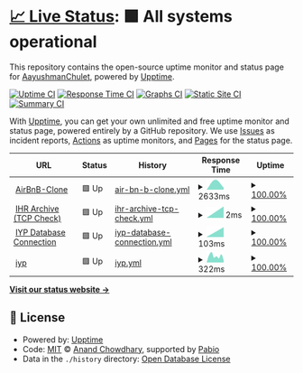 # [📈 Live Status](https://AayushmanChulet.github.io/upptime): <!--live status--> **🟩 All systems operational**

This repository contains the open-source uptime monitor and status page for [AayushmanChulet](https://AayushmanChulet.github.io/upptime), powered by [Upptime](https://github.com/upptime/upptime).

[![Uptime CI](https://github.com/AayushmanChulet/upptime/workflows/Uptime%20CI/badge.svg)](https://github.com/AayushmanChulet/upptime/actions?query=workflow%3A%22Uptime+CI%22)
[![Response Time CI](https://github.com/AayushmanChulet/upptime/workflows/Response%20Time%20CI/badge.svg)](https://github.com/AayushmanChulet/upptime/actions?query=workflow%3A%22Response+Time+CI%22)
[![Graphs CI](https://github.com/AayushmanChulet/upptime/workflows/Graphs%20CI/badge.svg)](https://github.com/AayushmanChulet/upptime/actions?query=workflow%3A%22Graphs+CI%22)
[![Static Site CI](https://github.com/AayushmanChulet/upptime/workflows/Static%20Site%20CI/badge.svg)](https://github.com/AayushmanChulet/upptime/actions?query=workflow%3A%22Static+Site+CI%22)
[![Summary CI](https://github.com/AayushmanChulet/upptime/workflows/Summary%20CI/badge.svg)](https://github.com/AayushmanChulet/upptime/actions?query=workflow%3A%22Summary+CI%22)

With [Upptime](https://upptime.js.org), you can get your own unlimited and free uptime monitor and status page, powered entirely by a GitHub repository. We use [Issues](https://github.com/AayushmanChulet/upptime/issues) as incident reports, [Actions](https://github.com/AayushmanChulet/upptime/actions) as uptime monitors, and [Pages](https://AayushmanChulet.github.io/upptime) for the status page.

<!--start: status pages-->
<!-- This summary is generated by Upptime (https://github.com/upptime/upptime) -->
<!-- Do not edit this manually, your changes will be overwritten -->
<!-- prettier-ignore -->
| URL | Status | History | Response Time | Uptime |
| --- | ------ | ------- | ------------- | ------ |
| <img alt="" src="https://icons.duckduckgo.com/ip3/airbnb-clone-vvjd.onrender.com.ico" height="13"> [AirBnB-Clone](https://airbnb-clone-vvjd.onrender.com) | 🟩 Up | [air-bn-b-clone.yml](https://github.com/AayushmanChulet/upptime/commits/HEAD/history/air-bn-b-clone.yml) | <details><summary><img alt="Response time graph" src="./graphs/air-bn-b-clone/response-time-week.png" height="20"> 2633ms</summary><br><a href="https://AayushmanChulet.github.io/upptime/history/air-bn-b-clone"><img alt="Response time 2633" src="https://img.shields.io/endpoint?url=https%3A%2F%2Fraw.githubusercontent.com%2FAayushmanChulet%2Fupptime%2FHEAD%2Fapi%2Fair-bn-b-clone%2Fresponse-time.json"></a><br><a href="https://AayushmanChulet.github.io/upptime/history/air-bn-b-clone"><img alt="24-hour response time 2633" src="https://img.shields.io/endpoint?url=https%3A%2F%2Fraw.githubusercontent.com%2FAayushmanChulet%2Fupptime%2FHEAD%2Fapi%2Fair-bn-b-clone%2Fresponse-time-day.json"></a><br><a href="https://AayushmanChulet.github.io/upptime/history/air-bn-b-clone"><img alt="7-day response time 2633" src="https://img.shields.io/endpoint?url=https%3A%2F%2Fraw.githubusercontent.com%2FAayushmanChulet%2Fupptime%2FHEAD%2Fapi%2Fair-bn-b-clone%2Fresponse-time-week.json"></a><br><a href="https://AayushmanChulet.github.io/upptime/history/air-bn-b-clone"><img alt="30-day response time 2633" src="https://img.shields.io/endpoint?url=https%3A%2F%2Fraw.githubusercontent.com%2FAayushmanChulet%2Fupptime%2FHEAD%2Fapi%2Fair-bn-b-clone%2Fresponse-time-month.json"></a><br><a href="https://AayushmanChulet.github.io/upptime/history/air-bn-b-clone"><img alt="1-year response time 2633" src="https://img.shields.io/endpoint?url=https%3A%2F%2Fraw.githubusercontent.com%2FAayushmanChulet%2Fupptime%2FHEAD%2Fapi%2Fair-bn-b-clone%2Fresponse-time-year.json"></a></details> | <details><summary><a href="https://AayushmanChulet.github.io/upptime/history/air-bn-b-clone">100.00%</a></summary><a href="https://AayushmanChulet.github.io/upptime/history/air-bn-b-clone"><img alt="All-time uptime 100.00%" src="https://img.shields.io/endpoint?url=https%3A%2F%2Fraw.githubusercontent.com%2FAayushmanChulet%2Fupptime%2FHEAD%2Fapi%2Fair-bn-b-clone%2Fuptime.json"></a><br><a href="https://AayushmanChulet.github.io/upptime/history/air-bn-b-clone"><img alt="24-hour uptime 100.00%" src="https://img.shields.io/endpoint?url=https%3A%2F%2Fraw.githubusercontent.com%2FAayushmanChulet%2Fupptime%2FHEAD%2Fapi%2Fair-bn-b-clone%2Fuptime-day.json"></a><br><a href="https://AayushmanChulet.github.io/upptime/history/air-bn-b-clone"><img alt="7-day uptime 100.00%" src="https://img.shields.io/endpoint?url=https%3A%2F%2Fraw.githubusercontent.com%2FAayushmanChulet%2Fupptime%2FHEAD%2Fapi%2Fair-bn-b-clone%2Fuptime-week.json"></a><br><a href="https://AayushmanChulet.github.io/upptime/history/air-bn-b-clone"><img alt="30-day uptime 100.00%" src="https://img.shields.io/endpoint?url=https%3A%2F%2Fraw.githubusercontent.com%2FAayushmanChulet%2Fupptime%2FHEAD%2Fapi%2Fair-bn-b-clone%2Fuptime-month.json"></a><br><a href="https://AayushmanChulet.github.io/upptime/history/air-bn-b-clone"><img alt="1-year uptime 100.00%" src="https://img.shields.io/endpoint?url=https%3A%2F%2Fraw.githubusercontent.com%2FAayushmanChulet%2Fupptime%2FHEAD%2Fapi%2Fair-bn-b-clone%2Fuptime-year.json"></a></details>
| <img alt="" src="https://icons.duckduckgo.com/ip3/null.ico" height="13"> [IHR Archive (TCP Check)](archive.ihr.live) | 🟩 Up | [ihr-archive-tcp-check.yml](https://github.com/AayushmanChulet/upptime/commits/HEAD/history/ihr-archive-tcp-check.yml) | <details><summary><img alt="Response time graph" src="./graphs/ihr-archive-tcp-check/response-time-week.png" height="20"> 2ms</summary><br><a href="https://AayushmanChulet.github.io/upptime/history/ihr-archive-tcp-check"><img alt="Response time 2" src="https://img.shields.io/endpoint?url=https%3A%2F%2Fraw.githubusercontent.com%2FAayushmanChulet%2Fupptime%2FHEAD%2Fapi%2Fihr-archive-tcp-check%2Fresponse-time.json"></a><br><a href="https://AayushmanChulet.github.io/upptime/history/ihr-archive-tcp-check"><img alt="24-hour response time 2" src="https://img.shields.io/endpoint?url=https%3A%2F%2Fraw.githubusercontent.com%2FAayushmanChulet%2Fupptime%2FHEAD%2Fapi%2Fihr-archive-tcp-check%2Fresponse-time-day.json"></a><br><a href="https://AayushmanChulet.github.io/upptime/history/ihr-archive-tcp-check"><img alt="7-day response time 2" src="https://img.shields.io/endpoint?url=https%3A%2F%2Fraw.githubusercontent.com%2FAayushmanChulet%2Fupptime%2FHEAD%2Fapi%2Fihr-archive-tcp-check%2Fresponse-time-week.json"></a><br><a href="https://AayushmanChulet.github.io/upptime/history/ihr-archive-tcp-check"><img alt="30-day response time 2" src="https://img.shields.io/endpoint?url=https%3A%2F%2Fraw.githubusercontent.com%2FAayushmanChulet%2Fupptime%2FHEAD%2Fapi%2Fihr-archive-tcp-check%2Fresponse-time-month.json"></a><br><a href="https://AayushmanChulet.github.io/upptime/history/ihr-archive-tcp-check"><img alt="1-year response time 2" src="https://img.shields.io/endpoint?url=https%3A%2F%2Fraw.githubusercontent.com%2FAayushmanChulet%2Fupptime%2FHEAD%2Fapi%2Fihr-archive-tcp-check%2Fresponse-time-year.json"></a></details> | <details><summary><a href="https://AayushmanChulet.github.io/upptime/history/ihr-archive-tcp-check">100.00%</a></summary><a href="https://AayushmanChulet.github.io/upptime/history/ihr-archive-tcp-check"><img alt="All-time uptime 100.00%" src="https://img.shields.io/endpoint?url=https%3A%2F%2Fraw.githubusercontent.com%2FAayushmanChulet%2Fupptime%2FHEAD%2Fapi%2Fihr-archive-tcp-check%2Fuptime.json"></a><br><a href="https://AayushmanChulet.github.io/upptime/history/ihr-archive-tcp-check"><img alt="24-hour uptime 100.00%" src="https://img.shields.io/endpoint?url=https%3A%2F%2Fraw.githubusercontent.com%2FAayushmanChulet%2Fupptime%2FHEAD%2Fapi%2Fihr-archive-tcp-check%2Fuptime-day.json"></a><br><a href="https://AayushmanChulet.github.io/upptime/history/ihr-archive-tcp-check"><img alt="7-day uptime 100.00%" src="https://img.shields.io/endpoint?url=https%3A%2F%2Fraw.githubusercontent.com%2FAayushmanChulet%2Fupptime%2FHEAD%2Fapi%2Fihr-archive-tcp-check%2Fuptime-week.json"></a><br><a href="https://AayushmanChulet.github.io/upptime/history/ihr-archive-tcp-check"><img alt="30-day uptime 100.00%" src="https://img.shields.io/endpoint?url=https%3A%2F%2Fraw.githubusercontent.com%2FAayushmanChulet%2Fupptime%2FHEAD%2Fapi%2Fihr-archive-tcp-check%2Fuptime-month.json"></a><br><a href="https://AayushmanChulet.github.io/upptime/history/ihr-archive-tcp-check"><img alt="1-year uptime 100.00%" src="https://img.shields.io/endpoint?url=https%3A%2F%2Fraw.githubusercontent.com%2FAayushmanChulet%2Fupptime%2FHEAD%2Fapi%2Fihr-archive-tcp-check%2Fuptime-year.json"></a></details>
| <img alt="" src="https://icons.duckduckgo.com/ip3/null.ico" height="13"> [IYP Database Connection](iyp-bolt.iijlab.net) | 🟩 Up | [iyp-database-connection.yml](https://github.com/AayushmanChulet/upptime/commits/HEAD/history/iyp-database-connection.yml) | <details><summary><img alt="Response time graph" src="./graphs/iyp-database-connection/response-time-week.png" height="20"> 103ms</summary><br><a href="https://AayushmanChulet.github.io/upptime/history/iyp-database-connection"><img alt="Response time 103" src="https://img.shields.io/endpoint?url=https%3A%2F%2Fraw.githubusercontent.com%2FAayushmanChulet%2Fupptime%2FHEAD%2Fapi%2Fiyp-database-connection%2Fresponse-time.json"></a><br><a href="https://AayushmanChulet.github.io/upptime/history/iyp-database-connection"><img alt="24-hour response time 103" src="https://img.shields.io/endpoint?url=https%3A%2F%2Fraw.githubusercontent.com%2FAayushmanChulet%2Fupptime%2FHEAD%2Fapi%2Fiyp-database-connection%2Fresponse-time-day.json"></a><br><a href="https://AayushmanChulet.github.io/upptime/history/iyp-database-connection"><img alt="7-day response time 103" src="https://img.shields.io/endpoint?url=https%3A%2F%2Fraw.githubusercontent.com%2FAayushmanChulet%2Fupptime%2FHEAD%2Fapi%2Fiyp-database-connection%2Fresponse-time-week.json"></a><br><a href="https://AayushmanChulet.github.io/upptime/history/iyp-database-connection"><img alt="30-day response time 103" src="https://img.shields.io/endpoint?url=https%3A%2F%2Fraw.githubusercontent.com%2FAayushmanChulet%2Fupptime%2FHEAD%2Fapi%2Fiyp-database-connection%2Fresponse-time-month.json"></a><br><a href="https://AayushmanChulet.github.io/upptime/history/iyp-database-connection"><img alt="1-year response time 103" src="https://img.shields.io/endpoint?url=https%3A%2F%2Fraw.githubusercontent.com%2FAayushmanChulet%2Fupptime%2FHEAD%2Fapi%2Fiyp-database-connection%2Fresponse-time-year.json"></a></details> | <details><summary><a href="https://AayushmanChulet.github.io/upptime/history/iyp-database-connection">100.00%</a></summary><a href="https://AayushmanChulet.github.io/upptime/history/iyp-database-connection"><img alt="All-time uptime 100.00%" src="https://img.shields.io/endpoint?url=https%3A%2F%2Fraw.githubusercontent.com%2FAayushmanChulet%2Fupptime%2FHEAD%2Fapi%2Fiyp-database-connection%2Fuptime.json"></a><br><a href="https://AayushmanChulet.github.io/upptime/history/iyp-database-connection"><img alt="24-hour uptime 100.00%" src="https://img.shields.io/endpoint?url=https%3A%2F%2Fraw.githubusercontent.com%2FAayushmanChulet%2Fupptime%2FHEAD%2Fapi%2Fiyp-database-connection%2Fuptime-day.json"></a><br><a href="https://AayushmanChulet.github.io/upptime/history/iyp-database-connection"><img alt="7-day uptime 100.00%" src="https://img.shields.io/endpoint?url=https%3A%2F%2Fraw.githubusercontent.com%2FAayushmanChulet%2Fupptime%2FHEAD%2Fapi%2Fiyp-database-connection%2Fuptime-week.json"></a><br><a href="https://AayushmanChulet.github.io/upptime/history/iyp-database-connection"><img alt="30-day uptime 100.00%" src="https://img.shields.io/endpoint?url=https%3A%2F%2Fraw.githubusercontent.com%2FAayushmanChulet%2Fupptime%2FHEAD%2Fapi%2Fiyp-database-connection%2Fuptime-month.json"></a><br><a href="https://AayushmanChulet.github.io/upptime/history/iyp-database-connection"><img alt="1-year uptime 100.00%" src="https://img.shields.io/endpoint?url=https%3A%2F%2Fraw.githubusercontent.com%2FAayushmanChulet%2Fupptime%2FHEAD%2Fapi%2Fiyp-database-connection%2Fuptime-year.json"></a></details>
| <img alt="" src="https://icons.duckduckgo.com/ip3/iyp.iijlab.net.ico" height="13"> [iyp](https://iyp.iijlab.net/) | 🟩 Up | [iyp.yml](https://github.com/AayushmanChulet/upptime/commits/HEAD/history/iyp.yml) | <details><summary><img alt="Response time graph" src="./graphs/iyp/response-time-week.png" height="20"> 322ms</summary><br><a href="https://AayushmanChulet.github.io/upptime/history/iyp"><img alt="Response time 322" src="https://img.shields.io/endpoint?url=https%3A%2F%2Fraw.githubusercontent.com%2FAayushmanChulet%2Fupptime%2FHEAD%2Fapi%2Fiyp%2Fresponse-time.json"></a><br><a href="https://AayushmanChulet.github.io/upptime/history/iyp"><img alt="24-hour response time 322" src="https://img.shields.io/endpoint?url=https%3A%2F%2Fraw.githubusercontent.com%2FAayushmanChulet%2Fupptime%2FHEAD%2Fapi%2Fiyp%2Fresponse-time-day.json"></a><br><a href="https://AayushmanChulet.github.io/upptime/history/iyp"><img alt="7-day response time 322" src="https://img.shields.io/endpoint?url=https%3A%2F%2Fraw.githubusercontent.com%2FAayushmanChulet%2Fupptime%2FHEAD%2Fapi%2Fiyp%2Fresponse-time-week.json"></a><br><a href="https://AayushmanChulet.github.io/upptime/history/iyp"><img alt="30-day response time 322" src="https://img.shields.io/endpoint?url=https%3A%2F%2Fraw.githubusercontent.com%2FAayushmanChulet%2Fupptime%2FHEAD%2Fapi%2Fiyp%2Fresponse-time-month.json"></a><br><a href="https://AayushmanChulet.github.io/upptime/history/iyp"><img alt="1-year response time 322" src="https://img.shields.io/endpoint?url=https%3A%2F%2Fraw.githubusercontent.com%2FAayushmanChulet%2Fupptime%2FHEAD%2Fapi%2Fiyp%2Fresponse-time-year.json"></a></details> | <details><summary><a href="https://AayushmanChulet.github.io/upptime/history/iyp">100.00%</a></summary><a href="https://AayushmanChulet.github.io/upptime/history/iyp"><img alt="All-time uptime 100.00%" src="https://img.shields.io/endpoint?url=https%3A%2F%2Fraw.githubusercontent.com%2FAayushmanChulet%2Fupptime%2FHEAD%2Fapi%2Fiyp%2Fuptime.json"></a><br><a href="https://AayushmanChulet.github.io/upptime/history/iyp"><img alt="24-hour uptime 100.00%" src="https://img.shields.io/endpoint?url=https%3A%2F%2Fraw.githubusercontent.com%2FAayushmanChulet%2Fupptime%2FHEAD%2Fapi%2Fiyp%2Fuptime-day.json"></a><br><a href="https://AayushmanChulet.github.io/upptime/history/iyp"><img alt="7-day uptime 100.00%" src="https://img.shields.io/endpoint?url=https%3A%2F%2Fraw.githubusercontent.com%2FAayushmanChulet%2Fupptime%2FHEAD%2Fapi%2Fiyp%2Fuptime-week.json"></a><br><a href="https://AayushmanChulet.github.io/upptime/history/iyp"><img alt="30-day uptime 100.00%" src="https://img.shields.io/endpoint?url=https%3A%2F%2Fraw.githubusercontent.com%2FAayushmanChulet%2Fupptime%2FHEAD%2Fapi%2Fiyp%2Fuptime-month.json"></a><br><a href="https://AayushmanChulet.github.io/upptime/history/iyp"><img alt="1-year uptime 100.00%" src="https://img.shields.io/endpoint?url=https%3A%2F%2Fraw.githubusercontent.com%2FAayushmanChulet%2Fupptime%2FHEAD%2Fapi%2Fiyp%2Fuptime-year.json"></a></details>

<!--end: status pages-->

[**Visit our status website →**](https://AayushmanChulet.github.io/upptime)

## 📄 License

- Powered by: [Upptime](https://github.com/upptime/upptime)
- Code: [MIT](./LICENSE) © [Anand Chowdhary](https://anandchowdhary.com), supported by [Pabio](https://pabio.com)
- Data in the `./history` directory: [Open Database License](https://opendatacommons.org/licenses/odbl/1-0/)
